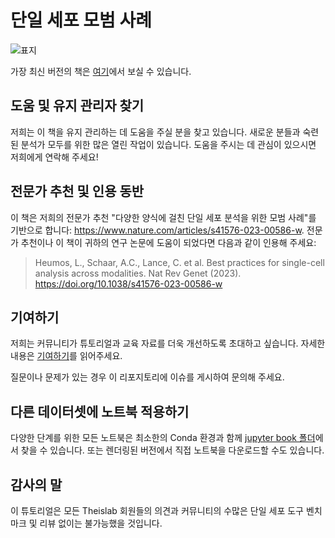 # 단일 세포 모범 사례

![표지](https.user-images.githubusercontent.com/21954664/217753288-080f727d-a5db-41d3-a439-ea5dbae1d1bc.png)

가장 최신 버전의 책은 [여기](https://sc-best-practices.org)에서 보실 수 있습니다.

## 도움 및 유지 관리자 찾기

저희는 이 책을 유지 관리하는 데 도움을 주실 분을 찾고 있습니다.
새로운 분들과 숙련된 분석가 모두를 위한 많은 열린 작업이 있습니다.
도움을 주시는 데 관심이 있으시면 저희에게 연락해 주세요!

## 전문가 추천 및 인용 동반

이 책은 저희의 전문가 추천 "다양한 양식에 걸친 단일 세포 분석을 위한 모범 사례"를 기반으로 합니다: https://www.nature.com/articles/s41576-023-00586-w.
전문가 추천이나 이 책이 귀하의 연구 논문에 도움이 되었다면 다음과 같이 인용해 주세요:

> Heumos, L., Schaar, A.C., Lance, C. et al. Best practices for single-cell analysis across modalities. Nat Rev Genet (2023). https://doi.org/10.1038/s41576-023-00586-w

## 기여하기

저희는 커뮤니티가 튜토리얼과 교육 자료를 더욱 개선하도록 초대하고 싶습니다.
자세한 내용은 [기여하기](https://github.com/theislab/single-cell-best-practices/blob/master/CONTRIBUTING.md)를 읽어주세요.

질문이나 문제가 있는 경우 이 리포지토리에 이슈를 게시하여 문의해 주세요.

## 다른 데이터셋에 노트북 적용하기

다양한 단계를 위한 모든 노트북은 최소한의 Conda 환경과 함께 [jupyter book 폴더](https.github.com/theislab/single-cell-best-practices/blob/master/jupyter-book)에서 찾을 수 있습니다.
또는 렌더링된 버전에서 직접 노트북을 다운로드할 수도 있습니다.

## 감사의 말

이 튜토리얼은 모든 Theislab 회원들의 의견과 커뮤니티의 수많은 단일 세포 도구 벤치마크 및 리뷰 없이는 불가능했을 것입니다.